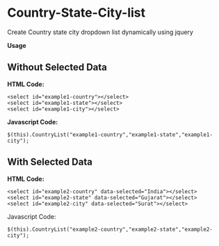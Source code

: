 # Country-State-City-list
Create Country state city dropdown list dynamically using jquery 


**Usage**

## Without Selected Data
>
**HTML Code:**
```
<select id="example1-country"></select>
<select id="example1-state"></select>
<select id="example1-city"></select>
```

**Javascript Code:**
```
$(this).CountryList("example1-country","example1-state","example1-city");
```

## With Selected Data
>
**HTML Code:**
```
<select id="example2-country" data-selected="India"></select>
<select id="example2-state" data-selected="Gujarat"></select>
<select id="example2-city" data-selected="Surat"></select>
```

Javascript Code:
```
$(this).CountryList("example2-country","example2-state","example2-city");
```
